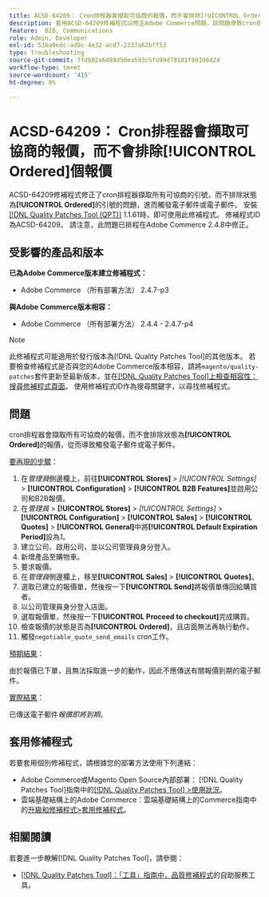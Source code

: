 ```yaml
---
title: ACSD-64209： Cron排程器會擷取可協商的報價，而不會排除[!UICONTROL Ordered]個報價
description: 套用ACSD-64209修補程式以修正Adobe Commerce問題，該問題導致cron排程器擷取所有可協商的引號，而不排除狀態為[!UICONTROL Ordered]的引號，進而觸發電子郵件或電子郵件。
feature:  B2B, Communications
role: Admin, Developer
exl-id: 51ba0edc-ad0c-4e32-acd7-2337a62bff53
type: Troubleshooting
source-git-commit: 7fdb02a6d89d50ea593c5fd99d78101f89198424
workflow-type: tm+mt
source-wordcount: '415'
ht-degree: 0%

---
```


# ACSD-64209： Cron排程器會擷取可協商的報價，而不會排除[!UICONTROL Ordered]個報價

ACSD-64209修補程式修正了cron排程器擷取所有可協商的引號，而不排除狀態為&#x200B;**[!UICONTROL Ordered]**&#x200B;的引號的問題，進而觸發電子郵件或電子郵件。 安裝[[!DNL Quality Patches Tool (QPT)]](/help/tools/quality-patches-tool/quality-patches-tool-to-self-serve-quality-patches.md) 1.1.61時，即可使用此修補程式。 修補程式ID為ACSD-64209。 請注意，此問題已排程在Adobe Commerce 2.4.8中修正。

## 受影響的產品和版本

**已為Adobe Commerce版本建立修補程式：**

* Adobe Commerce （所有部署方法） 2.4.7-p3

**與Adobe Commerce版本相容：**

* Adobe Commerce （所有部署方法） 2.4.4 - 2.4.7-p4

>[!NOTE]
>
>此修補程式可能適用於發行版本為[!DNL Quality Patches Tool]的其他版本。 若要檢查修補程式是否與您的Adobe Commerce版本相容，請將`magento/quality-patches`套件更新至最新版本，並在[[!DNL Quality Patches Tool]上檢查相容性：搜尋修補程式頁面](https://experienceleague.adobe.com/tools/commerce-quality-patches/index.html?lang=zh-Hant)。 使用修補程式ID作為搜尋關鍵字，以尋找修補程式。

## 問題

cron排程器會擷取所有可協商的報價，而不會排除狀態為&#x200B;**[!UICONTROL Ordered]**&#x200B;的報價，從而導致觸發電子郵件或電子郵件。

<u>要再現的步驟</u>：


1. 在&#x200B;*管理員*&#x200B;側邊欄上，前往&#x200B;**[!UICONTROL Stores]** > *[!UICONTROL Settings]* > **[!UICONTROL Configuration]** > **[!UICONTROL B2B Features]**&#x200B;並啟用公司和B2B報價。
1. 在&#x200B;*管理員* > **[!UICONTROL Stores]** > *[!UICONTROL Settings]* > **[!UICONTROL Configuration]** > **[!UICONTROL Sales]** > **[!UICONTROL Quotes]** > **[!UICONTROL General]**&#x200B;中將&#x200B;**[!UICONTROL Default Expiration Period]**&#x200B;設為&#x200B;*1*。
1. 建立公司、啟用公司，並以公司管理員身分登入。
1. 新增產品至購物車。
1. 要求報價。
1. 在&#x200B;*管理員*&#x200B;側邊欄上，移至&#x200B;**[!UICONTROL Sales]** > **[!UICONTROL Quotes]**。
1. 選取已建立的報價單，然後按一下&#x200B;**[!UICONTROL Send]**&#x200B;將報價單傳回給購買者。
1. 以公司管理員身分登入店面。
1. 選取報價單，然後按一下&#x200B;**[!UICONTROL Proceed to checkout]**&#x200B;完成購買。
1. 檢查報價的狀態是否為&#x200B;**[!UICONTROL Ordered]**，且店面無法再執行動作。
1. 觸發`negotiable_quote_send_emails` cron工作。


<u>預期結果</u>：

由於報價已下單，且無法採取進一步的動作，因此不應傳送有關報價到期的電子郵件。

<u>實際結果</u>：

已傳送電子郵件&#x200B;*報價即將到期*。

## 套用修補程式

若要套用個別修補程式，請根據您的部署方法使用下列連結：

* Adobe Commerce或Magento Open Source內部部署： [!DNL Quality Patches Tool]指南中的[[!DNL Quality Patches Tool] >使用狀況](/help/tools/quality-patches-tool/usage.md)。
* 雲端基礎結構上的Adobe Commerce：雲端基礎結構上的Commerce指南中的[升級和修補程式>套用修補程式](https://experienceleague.adobe.com/docs/commerce-cloud-service/user-guide/develop/upgrade/apply-patches.html?lang=zh-Hant)。

## 相關閱讀

若要進一步瞭解[!DNL Quality Patches Tool]，請參閱：

* [[!DNL Quality Patches Tool]：「工具」指南中，品質修補程式](/help/tools/quality-patches-tool/quality-patches-tool-to-self-serve-quality-patches.md)的自助服務工具。

